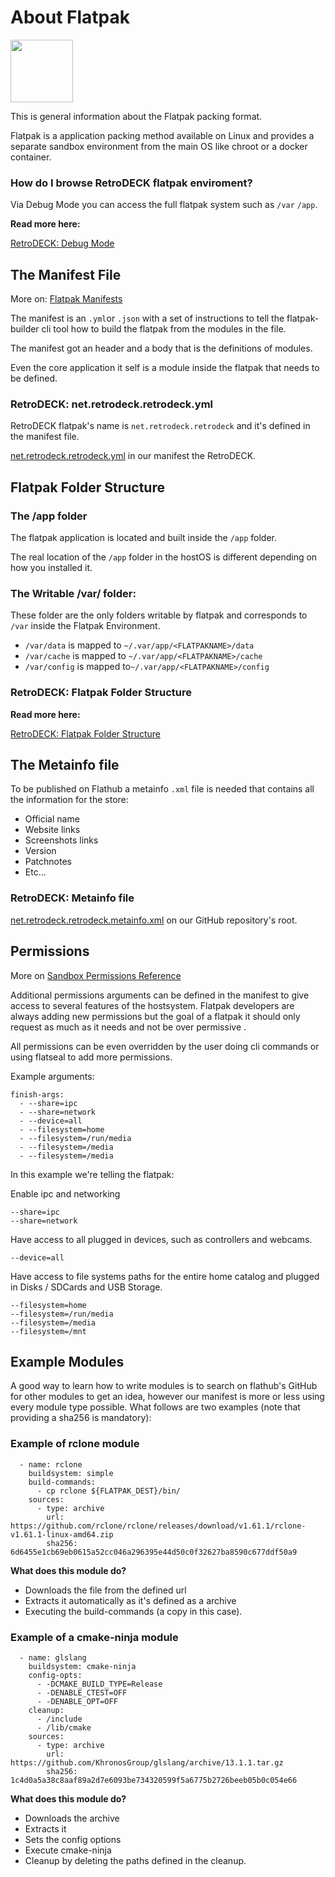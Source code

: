 # About Flatpak

<img src="../../../wiki_images/logos/flatpak-logo.svg" width="100">

This is general information about the Flatpak packing format.

Flatpak is a application packing method available on Linux and provides a separate sandbox environment from the main OS like chroot or a docker container.


### How do I browse RetroDECK flatpak enviroment?

Via Debug Mode you can access the full flatpak system such as `/var` `/app`.


**Read more here:** 

[RetroDECK: Debug Mode](../general/debug-mode.md)



## The Manifest File

More on: [Flatpak Manifests](https://docs.flatpak.org/en/latest/manifests.html)

The manifest is an `.yml`or `.json` with a set of instructions to tell the flatpak-builder cli tool how to build the flatpak from the modules in the file.

The manifest got an header and a body that is the definitions of modules.

Even the core application it self is a module inside the flatpak that needs to be defined.


### RetroDECK: net.retrodeck.retrodeck.yml

RetroDECK flatpak's name is `net.retrodeck.retrodeck` and it's defined in the manifest file.

[net.retrodeck.retrodeck.yml](https://github.com/XargonWan/RetroDECK/blob/main/net.retrodeck.retrodeck.yml) in our manifest the RetroDECK.

## Flatpak Folder Structure

### The /app folder

The flatpak application is located and built inside the `/app` folder.

The real location of the `/app` folder in the hostOS is different depending on how you installed it. 

### The Writable /var/ folder:

These folder are the only folders writable by flatpak and corresponds to `/var` inside the Flatpak Environment.

- `/var/data` is mapped to  `~/.var/app/<FLATPAKNAME>/data`
- `/var/cache` is mapped to  `~/.var/app/<FLATPAKNAME>/cache`
- `/var/config` is mapped to`~/.var/app/<FLATPAKNAME>/config`

### RetroDECK: Flatpak Folder Structure

**Read more here:**

[RetroDECK: Flatpak Folder Structure](../general/folders-filepaths.md)


## The Metainfo file

To be published on Flathub a metainfo `.xml` file is needed that contains all the information for the store:

- Official name
- Website links
- Screenshots links
- Version
- Patchnotes
- Etc...


### RetroDECK: Metainfo file

[net.retrodeck.retrodeck.metainfo.xml](https://github.com/XargonWan/RetroDECK/blob/main/net.retrodeck.retrodeck.metainfo.xml) on our GitHub repository's root.


## Permissions

More on [Sandbox Permissions Reference](https://docs.flatpak.org/en/latest/sandbox-permissions-reference.html)

Additional permissions arguments can be defined in the manifest to give access to several features of the hostsystem. Flatpak developers are always adding new permissions but the goal of a flatpak it should only request as much as it needs and not be over permissive .

All permissions can be even overridden by the user doing cli commands or using flatseal to add more permissions.

Example arguments:


```
finish-args:
  - --share=ipc
  - --share=network
  - --device=all
  - --filesystem=home
  - --filesystem=/run/media
  - --filesystem=/media
  - --filesystem=/media
```


In this example we're telling the flatpak:

Enable ipc and networking

```
--share=ipc
--share=network
```

Have access to all plugged in devices, such as controllers and webcams.

```
--device=all
```

Have access to file systems paths for the entire home catalog and plugged in Disks / SDCards and USB Storage.

```
--filesystem=home
--filesystem=/run/media
--filesystem=/media
--filesystem=/mnt
```


## Example Modules


A good way to learn how to write modules is to search on flathub's GitHub for other modules to get an idea, however our manifest is more or less using every module type possible. What follows are two examples (note that providing a sha256 is mandatory):

### Example of rclone module

```
  - name: rclone
    buildsystem: simple
    build-commands:
      - cp rclone ${FLATPAK_DEST}/bin/
    sources:
      - type: archive
        url: https://github.com/rclone/rclone/releases/download/v1.61.1/rclone-v1.61.1-linux-amd64.zip
        sha256: 6d6455e1cb69eb0615a52cc046a296395e44d50c0f32627ba8590c677ddf50a9
```

**What does this module do?**

- Downloads the file from the defined url
- Extracts it automatically as it's defined as a archive
- Executing the build-commands (a copy in this case).

### Example of a cmake-ninja module

```
  - name: glslang
    buildsystem: cmake-ninja
    config-opts:
      - -DCMAKE_BUILD_TYPE=Release
      - -DENABLE_CTEST=OFF
      - -DENABLE_OPT=OFF
    cleanup:
      - /include
      - /lib/cmake
    sources:
      - type: archive
        url: https://github.com/KhronosGroup/glslang/archive/13.1.1.tar.gz
        sha256: 1c4d0a5a38c8aaf89a2d7e6093be734320599f5a6775b2726beeb05b0c054e66
```

**What does this module do?**

- Downloads the archive
- Extracts it
- Sets the config options
- Execute cmake-ninja
- Cleanup by deleting the paths defined in the cleanup.



